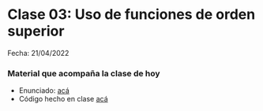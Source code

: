# Clase 03: Uso de funciones de orden superior

Fecha: 21/04/2022

### Material que acompaña la clase de hoy

- Enunciado: [acá](https://docs.google.com/document/d/14_9Bjxh5aPDc3g5074m3E8AW8PQFsaT4JPGeLOQLQyE/edit?usp=sharing)
- Código hecho en clase [acá](https://github.com/pdepjm/2022-f-clase3)
